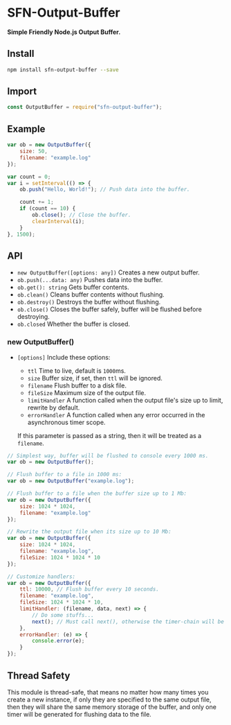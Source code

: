 # SFN-Output-Buffer

**Simple Friendly Node.js Output Buffer.**

## Install

```sh
npm install sfn-output-buffer --save
```

## Import

```javascript
const OutputBuffer = require("sfn-output-buffer");
```

## Example

```javascript
var ob = new OutputBuffer({
    size: 50,
    filename: "example.log"
});

var count = 0;
var i = setInterval(() => {
    ob.push("Hello, World!"); // Push data into the buffer.

    count += 1;
    if (count == 10) {
        ob.close(); // Close the buffer.
        clearInterval(i);
    }
}, 1500);
```

## API

- `new OutputBuffer([options: any])` Creates a new output buffer.
- `ob.push(...data: any)` Pushes data into the buffer.
- `ob.get(): string` Gets buffer contents.
- `ob.clean()` Cleans buffer contents without flushing.
- `ob.destroy()` Destroys the buffer without flushing.
- `ob.close()` Closes the buffer safely, buffer will be flushed before 
    destroying.
- `ob.closed` Whether the buffer is closed.

### new OutputBuffer()

- `[options]` Include these options:
    - `ttl` Time to live, default is `1000`ms.
    - `size` Buffer size, if set, then `ttl` will be ignored.
    - `filename` Flush buffer to a disk file.
    - `fileSize` Maximum size of the output file.
    - `limitHandler` A function called when the output file's size up to 
        limit, rewrite by default.
    - `errorHandler` A function called when any error occurred in the 
        asynchronous timer scope.
    
    If this parameter is passed as a string, then it will be treated as 
    a `filename`.

```javascript
// Simplest way, buffer will be flushed to console every 1000 ms.
var ob = new OutputBuffer();

// Flush buffer to a file in 1000 ms:
var ob = new OutputBuffer("example.log");

// Flush buffer to a file when the buffer size up to 1 Mb:
var ob = new OutputBuffer({
    size: 1024 * 1024,
    filename: "example.log"
});

// Rewrite the output file when its size up to 10 Mb:
var ob = new OutputBuffer({
    size: 1024 * 1024,
    filename: "example.log",
    fileSize: 1024 * 1024 * 10
});

// Customize handlers:
var ob = new OutputBuffer({
    ttl: 10000, // Flush buffer every 10 seconds.
    filename: "example.log",
    fileSize: 1024 * 1024 * 10,
    limitHandler: (filename, data, next) => {
        // Do some stuffs...
        next(); // Must call next(), otherwise the timer-chain will be broken.
    },
    errorHandler: (e) => {
        console.error(e);
    }
});
```

## Thread Safety

This module is thread-safe, that means no matter how many times you create a 
new instance, if only they are specified to the same output file, then they 
will share the same memory storage of the buffer, and only one timer will be 
generated for flushing data to the file.
